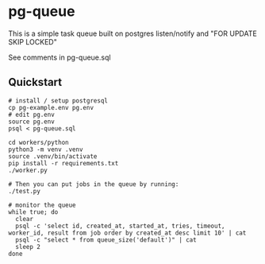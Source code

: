 # pg-queue

This is a simple task queue built on postgres listen/notify and "FOR UPDATE
SKIP LOCKED"

See comments in pg-queue.sql

## Quickstart

```
# install / setup postgresql
cp pg-example.env pg.env
# edit pg.env
source pg.env
psql < pg-queue.sql

cd workers/python
python3 -m venv .venv
source .venv/bin/activate
pip install -r requirements.txt
./worker.py

# Then you can put jobs in the queue by running:
./test.py

# monitor the queue
while true; do
  clear
  psql -c 'select id, created_at, started_at, tries, timeout, worker_id, result from job order by created_at desc limit 10' | cat
  psql -c "select * from queue_size('default')" | cat
  sleep 2
done
```
